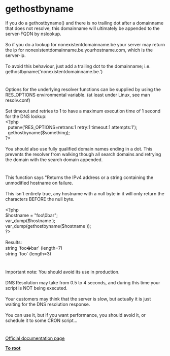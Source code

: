 # gethostbyname




<div class="phpcode"><span class="html">
If you do a gethostbyname() and there is no trailing dot after a domainname that does not resolve, this domainname will ultimately be appended to the server-FQDN by nslookup.<br><br>So if you do a lookup for nonexistentdomainname.be your server may return the ip for nonexistentdomainname.be.yourhostname.com, which is the server-ip.<br><br>To avoid this behaviour, just add a trailing dot to the domainname; i.e. gethostbyname(&apos;nonexistentdomainname.be.&apos;)</span>
</div>
  

#


<div class="phpcode"><span class="html">
Options for the underlying resolver functions can be supplied by using the RES_OPTIONS environmental variable. (at least under Linux, see man resolv.conf)<br><br>Set timeout and retries to 1 to have a maximum execution time of 1 second for the DNS lookup:<br><span class="default">&lt;?php<br>&#xA0; putenv</span><span class="keyword">(</span><span class="string">&apos;RES_OPTIONS=retrans:1 retry:1 timeout:1 attempts:1&apos;</span><span class="keyword">);<br>&#xA0; </span><span class="default">gethostbyname</span><span class="keyword">(</span><span class="default">$something</span><span class="keyword">);<br></span><span class="default">?&gt;<br></span><br>You should also use fully qualified domain names ending in a dot. This prevents the resolver from walking though all search domains and retrying the domain with the search domain appended.</span>
</div>
  

#


<div class="phpcode"><span class="html">
This function says &quot;Returns the IPv4 address or a string containing the unmodified hostname on failure.<br><br>This isn&apos;t entirely true, any hostname with a null byte in it will only return the characters BEFORE the null byte.<br><br><span class="default">&lt;?php<br>$hostname </span><span class="keyword">= </span><span class="string">&quot;foo\0bar&quot;</span><span class="keyword">;<br></span><span class="default">var_dump</span><span class="keyword">(</span><span class="default">$hostname </span><span class="keyword">);<br></span><span class="default">var_dump</span><span class="keyword">(</span><span class="default">gethostbyname</span><span class="keyword">(</span><span class="default">$hostname </span><span class="keyword">));<br></span><span class="default">?&gt;<br></span><br>Results:<br>string &apos;foo&#xFFFD;bar&apos; (length=7)<br>string &apos;foo&apos; (length=3)</span>
</div>
  

#


<div class="phpcode"><span class="html">
Important note: You should avoid its use in production.<br><br>DNS Resolution may take from 0.5 to 4 seconds, and during this time your script is NOT being executed.<br><br>Your customers may think that the server is slow, but actually it is just waiting for the DNS resolution response.<br><br>You can use it, but if you want performance, you should avoid it, or schedule it to some CRON script...</span>
</div>
  

#

[Official documentation page](https://www.php.net/manual/en/function.gethostbyname.php)

**[To root](/README.md)**